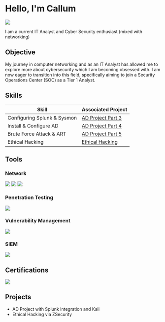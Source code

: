 
# Hello, I'm Callum
<a href="www.linkedin.com/in/callum-thorpe-63a502137"><img src="https://img.shields.io/badge/-LinkedIn-0072b1?&style=for-the-badge&logo=linkedin&logoColor=white" /></a>

I am a current IT Analyst and Cyber Security enthusiast (mixed with networking)

## Objective

My journey in computer networking and as an IT Analyst has allowed me to explore more about cybersecurity which I am becoming obsessed with. I am now eager to transition into this field, specifically aiming to join a Security Operations Center (SOC) as a Tier 1 Analyst.

## Skills

| Skill                                         | Associated Project         |
|-----------------------------------------------|----------------------------|
| Configuring Splunk & Sysmon                   | <a href="https://www.youtube.com/watch?v=uXRxoPKX65Q"> AD Project Part 3 </a>|
| Install & Configure AD                        | <a href="https://www.youtube.com/watch?v=1XeDht_B-bA"> AD Project Part 4 </a>|
| Brute Force Attack & ART                      | <a href="https://www.youtube.com/watch?v=orq-OPIdV9M"> AD Project Part 5 </a>|
| Ethical Hacking                               | <a href="https://www.udemy.com/course/learn-ethical-hacking-from-scratch/">Ethical Hacking</a>|

## Tools
### Network
<div>
    <img src="https://img.shields.io/badge/-Wireshark-1679A7?&style=for-the-badge&logo=Wireshark&logoColor=white" />
    <img src="https://img.shields.io/badge/-SolarWinds-FFA500?&style=for-the-badge&logo=SolarWinds&logoColor=white" />
    <img src="https://img.shields.io/badge/-Cisco%20Identity%20Services%20Engine-1679A7?&style=for-the-badge&logo=Cisco&logoColor=white" />
</div>

### Penetration Testing
<div>
    <img src="https://img.shields.io/badge/-Kali-FFFFFF?&style=for-the-badge&logo=Kali&logoColor=black" />
</div>

### Vulnerability Management
<div>
    <img src="https://img.shields.io/badge/-Rapid7-FF8C00?&style=for-the-badge&logo=Rapid7&logoColor=white" />
</div>

### SIEM
<div>
    <img src="https://img.shields.io/badge/-Splunk-000000?&style=for-the-badge&logo=Splunk&logoColor=white" />
</div>


## Certifications
<div>
<img src="https://img.shields.io/badge/-Security%2B-FF0000?&style=for-the-badge&logo=CompTIA&logoColor=white" />
</div>

## Projects
- AD Project with Splunk Integration and Kali
- Ethical Hacking via ZSecurity
